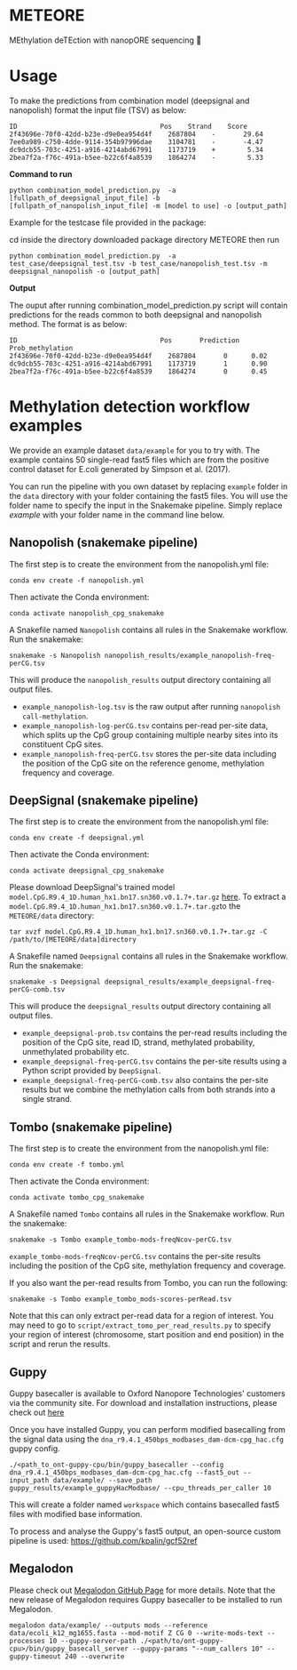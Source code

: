 # METEORE
MEthylation deTEction with nanopORE sequencing                                         :stars:

# Usage
To make the predictions from combination model (deepsignal and nanopolish) format the input file (TSV) as below:
```
ID	                                  Pos	 Strand	   Score
2f43696e-70f0-42dd-b23e-d9e0ea954d4f	2687804	   -	   29.64
7ee0a989-c750-4dde-9114-354b97996dae	3104781	   -	   -4.47
dc9dcb55-703c-4251-a916-4214abd67991	1173719	   +	    5.34
2bea7f2a-f76c-491a-b5ee-b22c6f4a8539	1864274	   -	    5.33

```
**Command to run**

```
python combination_model_prediction.py  -a [fullpath_of_deepsignal_input_file] -b [fullpath_of_nanopolish_input_file] -m [model to use] -o [output_path]

```
Example for the testcase file provided in the package: 

cd inside the directory downloaded package directory METEORE then run
```
python combination_model_prediction.py 	-a test_case/deepsignal_test.tsv -b test_case/nanopolish_test.tsv -m deepsignal_nanopolish -o [output_path] 

```

**Output**

The ouput after running combination_model_prediction.py script will contain predictions for the reads common to both deepsignal and nanopolish method. The
format is as below:
```
ID	                                  Pos	    Prediction  Prob_methylation
2f43696e-70f0-42dd-b23e-d9e0ea954d4f	2687804	   	  0      0.02
dc9dcb55-703c-4251-a916-4214abd67991	1173719	   	  1      0.90
2bea7f2a-f76c-491a-b5ee-b22c6f4a8539	1864274	  	  0      0.45

```

# Methylation detection workflow examples

We provide an example dataset `data/example` for you to try with. The example contains 50 single-read fast5 files which are from the positive control dataset for E.coli generated by Simpson et al. (2017).

You can run the pipeline with you own dataset by replacing `example` folder in the `data` directory with your folder containing the fast5 files. You will use the folder name to specify the input in the Snakemake pipeline. Simply replace *example* with your folder name in the command line below.  

## Nanopolish (snakemake pipeline)
The first step is to create the environment from the nanopolish.yml file:
```
conda env create -f nanopolish.yml
```

Then activate the Conda environment:
```
conda activate nanopolish_cpg_snakemake
```

A Snakefile named `Nanopolish` contains all rules in the Snakemake workflow. Run the snakemake:
```
snakemake -s Nanopolish nanopolish_results/example_nanopolish-freq-perCG.tsv
```
This will produce the `nanopolish_results` output directory containing all output files. 
* `example_nanopolish-log.tsv` is the raw output after running `nanopolish call-methylation`. 
* `example_nanopolish-log-perCG.tsv` contains per-read per-site data, which splits up the CpG group containing multiple nearby sites into its constituent CpG sites. 
* `example_nanopolish-freq-perCG.tsv` stores the per-site data including the position of the CpG site on the reference genome, methylation frequency and coverage.

## DeepSignal (snakemake pipeline)
The first step is to create the environment from the nanopolish.yml file:
```
conda env create -f deepsignal.yml
```

Then activate the Conda environment:
```
conda activate deepsignal_cpg_snakemake
```

Please download DeepSignal's trained model `model.CpG.R9.4_1D.human_hx1.bn17.sn360.v0.1.7+.tar.gz` [here](https://drive.google.com/drive/folders/1zkK8Q1gyfviWWnXUBMcIwEDw3SocJg7P). 
To extract a `model.CpG.R9.4_1D.human_hx1.bn17.sn360.v0.1.7+.tar.gz`to the `METEORE/data` directory:
```
tar xvzf model.CpG.R9.4_1D.human_hx1.bn17.sn360.v0.1.7+.tar.gz -C /path/to/[METEORE/data]directory
```

A Snakefile named `Deepsignal` contains all rules in the Snakemake workflow. Run the snakemake:
```
snakemake -s Deepsignal deepsignal_results/example_deepsignal-freq-perCG-comb.tsv
```
This will produce the `deepsignal_results` output directory containing all output files. 
* `example_deepsignal-prob.tsv` contains the per-read results including the position of the CpG site, read ID, strand, methylated probability, unmethylated probability etc. 
* `example_deepsignal-freq-perCG.tsv` contains the per-site results using a Python script provided by `DeepSignal`. 
* `example_deepsignal-freq-perCG-comb.tsv` also contains the per-site results but we combine the methylation calls from both strands into a single strand. 

## Tombo (snakemake pipeline)

The first step is to create the environment from the nanopolish.yml file:
```
conda env create -f tombo.yml
```

Then activate the Conda environment:
```
conda activate tombo_cpg_snakemake
```

A Snakefile named `Tombo` contains all rules in the Snakemake workflow. Run the snakemake:
```
snakemake -s Tombo example_tombo-mods-freqNcov-perCG.tsv
```
`example_tombo-mods-freqNcov-perCG.tsv` contains the per-site results including the position of the CpG site, methylation frequency and coverage.

If you also want the per-read results from Tombo, you can run the following:
```
snakemake -s Tombo example_tombo_mods-scores-perRead.tsv
```
Note that this can only extract per-read data for a region of interest. You may need to go to `script/extract_tomo_per_read_results.py` to specify your region of interest (chromosome, start position and end position) in the script and rerun the results.

## Guppy

Guppy basecaller is available to Oxford Nanopore Technologies' customers via the community site. For download and installation instructions, please check out [here](https://community.nanoporetech.com/downloads)

Once you have installed Guppy, you can perform modified basecalling from the signal data using the `dna_r9.4.1_450bps_modbases_dam-dcm-cpg_hac.cfg` guppy config.
```
./<path_to_ont-guppy-cpu/bin/guppy_basecaller --config dna_r9.4.1_450bps_modbases_dam-dcm-cpg_hac.cfg --fast5_out --input_path data/example/ --save_path guppy_results/example_guppyHacModbase/ --cpu_threads_per_caller 10
```
This will create a folder named `workspace` which contains basecalled fast5 files with modified base information.

To process and analyse the Guppy's fast5 output, an open-source custom pipeline is used: https://github.com/kpalin/gcf52ref


## Megalodon

Please check out [Megalodon GitHub Page](https://github.com/nanoporetech/megalodon) for more details. Note that the new release of Megalodon requires Guppy basecaller to be installed to run Megalodon.
```
megalodon data/example/ --outputs mods --reference data/ecoli_k12_mg1655.fasta --mod-motif Z CG 0 --write-mods-text --processes 10 --guppy-server-path ./<path/to/ont-guppy-cpu>/bin/guppy_basecall_server --guppy-params "--num_callers 10" --guppy-timeout 240 --overwrite
```
